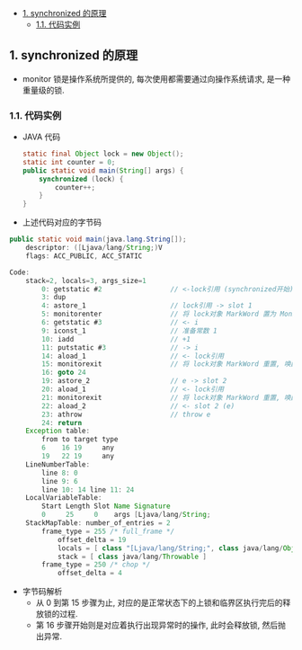 <!-- TOC -->

- [1. synchronized 的原理](#1-synchronized-的原理)
  - [1.1. 代码实例](#11-代码实例)

<!-- /TOC -->

## 1. synchronized 的原理
- monitor 锁是操作系统所提供的, 每次使用都需要通过向操作系统请求, 是一种重量级的锁.

### 1.1. 代码实例
- JAVA 代码
    ```java
    static final Object lock = new Object(); 
    static int counter = 0;
    public static void main(String[] args) { 
        synchronized (lock) {
            counter++; 
        }
    }
    ```

- 上述代码对应的字节码
```java
public static void main(java.lang.String[]); 
    descriptor: ([Ljava/lang/String;)V 
    flags: ACC_PUBLIC, ACC_STATIC

Code:
    stack=2, locals=3, args_size=1
        0: getstatic #2                 // <-lock引用 (synchronized开始)
        3: dup
        4: astore_1                     // lock引用 -> slot 1
        5: monitorenter                 // 将 lock对象 MarkWord 置为 Monitor 指针
        6: getstatic #3                 // <- i
        9: iconst_1                     // 准备常数 1
        10: iadd                        // +1
        11: putstatic #3                // -> i
        14: aload_1                     // <- lock引用
        15: monitorexit                 // 将 lock对象 MarkWord 重置, 唤醒 EntryList
        16: goto 24 
        19: astore_2                    // e -> slot 2
        20: aload_1                     // <- lock引用
        21: monitorexit                 // 将 lock对象 MarkWord 重置, 唤醒 EntryList
        22: aload_2                     // <- slot 2 (e)
        23: athrow                      // throw e
        24: return
    Exception table:
        from to target type
        6    16 19     any 
        19   22 19     any
    LineNumberTable: 
        line 8: 0
        line 9: 6
        line 10: 14 line 11: 24
    LocalVariableTable:
        Start Length Slot Name Signature
        0     25     0    args [Ljava/lang/String;
    StackMapTable: number_of_entries = 2
        frame_type = 255 /* full_frame */
            offset_delta = 19
            locals = [ class "[Ljava/lang/String;", class java/lang/Object ] 
            stack = [ class java/lang/Throwable ]
        frame_type = 250 /* chop */ 
            offset_delta = 4
```

- 字节码解析
  - 从 0 到第 15 步骤为止, 对应的是正常状态下的上锁和临界区执行完后的释放锁的过程.
  - 第 16 步骤开始则是对应着执行出现异常时的操作, 此时会释放锁, 然后抛出异常.